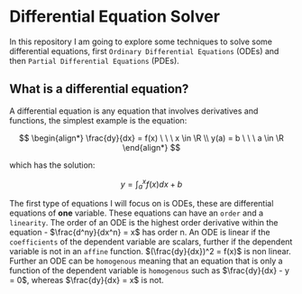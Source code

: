 # Differential Equation Solver

In this repository I am going to explore some techniques to solve some differential equations, first `Ordinary Differential Equations` (ODEs) and then `Partial Differential Equations` (PDEs).

## What is a differential equation?

A differential equation is any equation that involves derivatives and functions, the simplest example is the equation:

$$
\begin{align*}
\frac{dy}{dx} = f(x) \ \ \ x \in \R
\\ y(a) = b \ \ \ a \in \R
\end{align*}
$$

which has the solution:

$$y= \int^{x}_{a}f(x)dx + b$$

The first type of equations I will focus on is ODEs, these are differential equations of **one** variable. These equations can have an `order` and a `linearity`. The order of an ODE is the highest order derivative within the equation - $\frac{d^ny}{dx^n} = x$ has order n. An ODE is linear if the `coefficients` of the dependent variable are scalars, further if the dependent variable is not in an `affine` function. $(\frac{dy}{dx})^2 = f(x)$ is non linear. Further an ODE can be `homogenous` meaning that an equation that is only a function of the dependent variable is `homogenous` such as $\frac{dy}{dx} - y = 0$, whereas $\frac{dy}{dx} = x$ is not.
